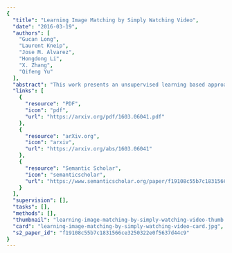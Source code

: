```yaml
---
{
  "title": "Learning Image Matching by Simply Watching Video",
  "date": "2016-03-19",
  "authors": [
    "Gucan Long",
    "Laurent Kneip",
    "Jose M. Alvarez",
    "Hongdong Li",
    "X. Zhang",
    "Qifeng Yu"
  ],
  "abstract": "This work presents an unsupervised learning based approach to the ubiquitous computer vision problem of image matching. We start from the insight that the problem of frame interpolation implicitly solves for inter-frame correspondences. This permits the application of analysis-by-synthesis: we first train and apply a Convolutional Neural Network for frame interpolation, then obtain correspondences by inverting the learned CNN. The key benefit behind this strategy is that the CNN for frame interpolation can be trained in an unsupervised manner by exploiting the temporal coherence that is naturally contained in real-world video sequences. The present model therefore learns image matching by simply “watching videos”. Besides a promise to be more generally applicable, the presented approach achieves surprising performance comparable to traditional empirically designed methods.",
  "links": [
    {
      "resource": "PDF",
      "icon": "pdf",
      "url": "https://arxiv.org/pdf/1603.06041.pdf"
    },
    {
      "resource": "arXiv.org",
      "icon": "arxiv",
      "url": "https://arxiv.org/abs/1603.06041"
    },
    {
      "resource": "Semantic Scholar",
      "icon": "semanticscholar",
      "url": "https://www.semanticscholar.org/paper/f19108c55b7c1831566ce3250322e0f5637d44c9"
    }
  ],
  "supervision": [],
  "tasks": [],
  "methods": [],
  "thumbnail": "learning-image-matching-by-simply-watching-video-thumb.jpg",
  "card": "learning-image-matching-by-simply-watching-video-card.jpg",
  "s2_paper_id": "f19108c55b7c1831566ce3250322e0f5637d44c9"
}
---
```


